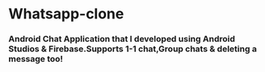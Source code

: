# Whatsapp-clone
<h3>Android Chat Application that I developed using Android Studios & Firebase.Supports 1-1 chat,Group chats  & deleting a message too!</h3>
